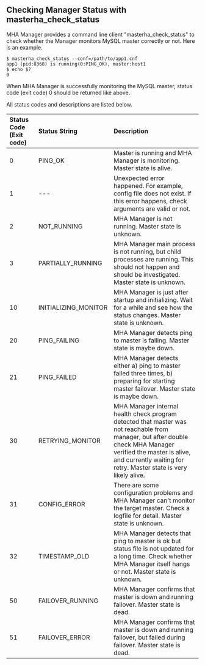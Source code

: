 ## Checking Manager Status with masterha_check_status

MHA Manager provides a command line client "masterha_check_status" to check whether the Manager monitors MySQL master correctly or not. Here is an example.

    $ masterha_check_status --conf=/path/to/app1.cnf
    app1 (pid:8368) is running(0:PING_OK), master:host1
    $ echo $?
    0

When MHA Manager is successfully monitoring the MySQL master, status code (exit code) 0 should be returned like above.

All status codes and descriptions are listed below.


|**Status Code (Exit code)**|**Status String**|**Description**|
|:-------------------------|:----------------|:--------------|
|0                         |PING_OK         |Master is running and MHA Manager is monitoring. Master state is alive.|
|1                         |---              |Unexpected error happened. For example, config file does not exist. If this error happens, check arguments are valid or not.|
|2                         |NOT_RUNNING     |MHA Manager is not running. Master state is unknown.|
|3                         |PARTIALLY_RUNNING|MHA Manager main process is not running, but child processes are running. This should not happen and should be investigated. Master state is unknown.|
|10                        |INITIALIZING_MONITOR|MHA Manager is just after startup and initializing. Wait for a while and see how the status changes. Master state is unknown.|
|20                        |PING_FAILING    |MHA Manager detects ping to master is failing. Master state is maybe down.|
|21                        |PING_FAILED     |MHA Manager detects either a) ping to master failed three times, b) preparing for starting master failover. Master state is maybe down.|
|30                        |RETRYING_MONITOR|MHA Manager internal health check program detected that master was not reachable from manager, but after double check MHA Manager verified the master is alive, and currently waiting for retry. Master state is very likely alive.|
|31                        |CONFIG_ERROR    |There are some configuration problems and MHA Manager can't monitor the target master. Check a logfile for detail. Master state is unknown.|
|32                        |TIMESTAMP_OLD   |MHA Manager detects that ping to master is ok but status file is not updated for a long time. Check whether MHA Manager itself hangs or not. Master state is unknown.|
|50                        |FAILOVER_RUNNING|MHA Manager confirms that master is down and running failover. Master state is dead.|
|51                        |FAILOVER_ERROR  |MHA Manager confirms that master is down and running failover, but failed during failover. Master state is dead.|